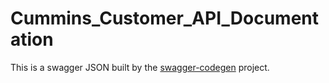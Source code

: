 # Cummins_Customer_API_Documentation
This is a swagger JSON built by the [swagger-codegen](https://github.com/swagger-api/swagger-codegen) project.
